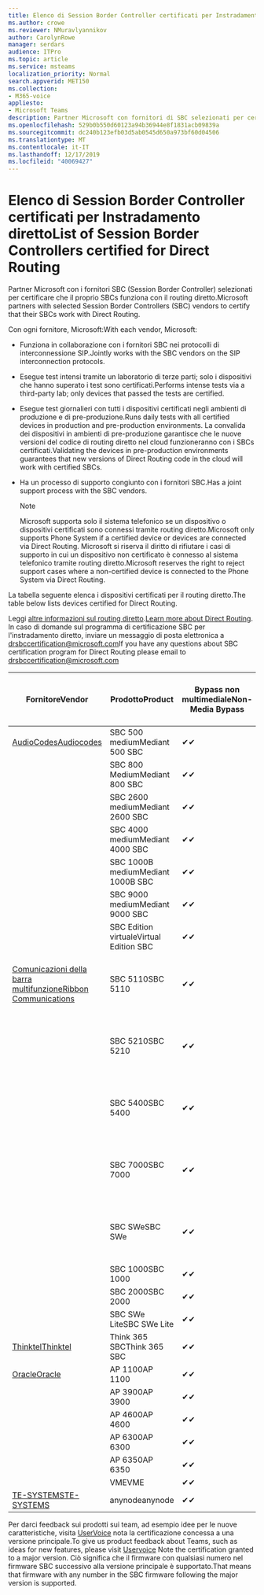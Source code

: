 ```yaml
---
title: Elenco di Session Border Controller certificati per Instradamento diretto
ms.author: crowe
ms.reviewer: NMuravlyannikov
author: CarolynRowe
manager: serdars
audience: ITPro
ms.topic: article
ms.service: msteams
localization_priority: Normal
search.appverid: MET150
ms.collection:
- M365-voice
appliesto:
- Microsoft Teams
description: Partner Microsoft con fornitori di SBC selezionati per certificare il lavoro di SBCs con il routing diretto.
ms.openlocfilehash: 529b0b550d60123a94b36944e8f1831acb09839a
ms.sourcegitcommit: dc240b123efb03d5ab0545d650a973bf60d04506
ms.translationtype: MT
ms.contentlocale: it-IT
ms.lasthandoff: 12/17/2019
ms.locfileid: "40069427"
---
```

# <a name="list-of-session-border-controllers-certified-for-direct-routing"></a><span data-ttu-id="b3fe0-103">Elenco di Session Border Controller certificati per Instradamento diretto</span><span class="sxs-lookup"><span data-stu-id="b3fe0-103">List of Session Border Controllers certified for Direct Routing</span></span>

<span data-ttu-id="b3fe0-104">Partner Microsoft con i fornitori SBC (Session Border Controller) selezionati per certificare che il proprio SBCs funziona con il routing diretto.</span><span class="sxs-lookup"><span data-stu-id="b3fe0-104">Microsoft partners with selected Session Border Controllers (SBC) vendors to certify that their SBCs work with Direct Routing.</span></span> 

<span data-ttu-id="b3fe0-105">Con ogni fornitore, Microsoft:</span><span class="sxs-lookup"><span data-stu-id="b3fe0-105">With each vendor, Microsoft:</span></span> 

- <span data-ttu-id="b3fe0-106">Funziona in collaborazione con i fornitori SBC nei protocolli di interconnessione SIP.</span><span class="sxs-lookup"><span data-stu-id="b3fe0-106">Jointly works with the SBC vendors on the SIP interconnection protocols.</span></span>
- <span data-ttu-id="b3fe0-107">Esegue test intensi tramite un laboratorio di terze parti; solo i dispositivi che hanno superato i test sono certificati.</span><span class="sxs-lookup"><span data-stu-id="b3fe0-107">Performs intense tests via a third-party lab; only devices that passed the tests are certified.</span></span> 
- <span data-ttu-id="b3fe0-108">Esegue test giornalieri con tutti i dispositivi certificati negli ambienti di produzione e di pre-produzione.</span><span class="sxs-lookup"><span data-stu-id="b3fe0-108">Runs daily tests with all certified devices in production and pre-production environments.</span></span> <span data-ttu-id="b3fe0-109">La convalida dei dispositivi in ambienti di pre-produzione garantisce che le nuove versioni del codice di routing diretto nel cloud funzioneranno con i SBCs certificati.</span><span class="sxs-lookup"><span data-stu-id="b3fe0-109">Validating the devices in pre-production environments guarantees that new versions of Direct Routing code in the cloud will work with certified SBCs.</span></span> 
- <span data-ttu-id="b3fe0-110">Ha un processo di supporto congiunto con i fornitori SBC.</span><span class="sxs-lookup"><span data-stu-id="b3fe0-110">Has a joint support process with the SBC vendors.</span></span>


  > [!NOTE]
  > <span data-ttu-id="b3fe0-111">Microsoft supporta solo il sistema telefonico se un dispositivo o dispositivi certificati sono connessi tramite routing diretto.</span><span class="sxs-lookup"><span data-stu-id="b3fe0-111">Microsoft only supports Phone System if a certified device or devices are connected via Direct Routing.</span></span> <span data-ttu-id="b3fe0-112">Microsoft si riserva il diritto di rifiutare i casi di supporto in cui un dispositivo non certificato è connesso al sistema telefonico tramite routing diretto.</span><span class="sxs-lookup"><span data-stu-id="b3fe0-112">Microsoft reserves the right to reject support cases where a non-certified device is connected to the Phone System via Direct Routing.</span></span> 

<span data-ttu-id="b3fe0-113">La tabella seguente elenca i dispositivi certificati per il routing diretto.</span><span class="sxs-lookup"><span data-stu-id="b3fe0-113">The table below lists devices certified for Direct Routing.</span></span> 

<span data-ttu-id="b3fe0-114">Leggi [altre informazioni sul routing diretto](https://aka.ms/dr).</span><span class="sxs-lookup"><span data-stu-id="b3fe0-114">[Learn more about Direct Routing](https://aka.ms/dr).</span></span> <span data-ttu-id="b3fe0-115">In caso di domande sul programma di certificazione SBC per l'instradamento diretto, inviare un messaggio di posta elettronica a drsbccertification@microsoft.com</span><span class="sxs-lookup"><span data-stu-id="b3fe0-115">If you have any questions about SBC certification program for Direct Routing please email to drsbccertification@microsoft.com</span></span>


|                                                       <span data-ttu-id="b3fe0-116">Fornitore</span><span class="sxs-lookup"><span data-stu-id="b3fe0-116">Vendor</span></span>                                                        |       <span data-ttu-id="b3fe0-117">Prodotto</span><span class="sxs-lookup"><span data-stu-id="b3fe0-117">Product</span></span>       | <span data-ttu-id="b3fe0-118">Bypass non multimediale</span><span class="sxs-lookup"><span data-stu-id="b3fe0-118">Non-Media Bypass</span></span> | <span data-ttu-id="b3fe0-119">Bypass multimediale</span><span class="sxs-lookup"><span data-stu-id="b3fe0-119">Media Bypass</span></span> | <span data-ttu-id="b3fe0-120">Versione software</span><span class="sxs-lookup"><span data-stu-id="b3fe0-120">Software Version</span></span> | <span data-ttu-id="b3fe0-121">Vaidated con provider E911</span><span class="sxs-lookup"><span data-stu-id="b3fe0-121">Vaidated with E911 providers</span></span> | <span data-ttu-id="b3fe0-122">In grado di ELIN</span><span class="sxs-lookup"><span data-stu-id="b3fe0-122">ELIN capable</span></span>
|---------------------------------------------------------------------------------------------------------------------|---------------------|------------------|--------------|------------------|-----------------|------------------|
| [<span data-ttu-id="b3fe0-123">AudioCodes</span><span class="sxs-lookup"><span data-stu-id="b3fe0-123">Audiocodes</span></span>](https://www.audiocodes.com/solutions-products/products/products-for-microsoft-365/direct-routing-for-microsoft-teams) |   <span data-ttu-id="b3fe0-124">SBC 500 medium</span><span class="sxs-lookup"><span data-stu-id="b3fe0-124">Mediant 500 SBC</span></span>   |     <span data-ttu-id="b3fe0-125">&#10004;</span><span class="sxs-lookup"><span data-stu-id="b3fe0-125">&#10004;</span></span>     |   <span data-ttu-id="b3fe0-126">&#10004;</span><span class="sxs-lookup"><span data-stu-id="b3fe0-126">&#10004;</span></span>    |  <span data-ttu-id="b3fe0-127">7.20 a. 250</span><span class="sxs-lookup"><span data-stu-id="b3fe0-127">7.20A.250</span></span>   |
|                                                                                                                     |   <span data-ttu-id="b3fe0-128">SBC 800 Medium</span><span class="sxs-lookup"><span data-stu-id="b3fe0-128">Mediant 800 SBC</span></span>   |     <span data-ttu-id="b3fe0-129">&#10004;</span><span class="sxs-lookup"><span data-stu-id="b3fe0-129">&#10004;</span></span>     |   <span data-ttu-id="b3fe0-130">&#10004;</span><span class="sxs-lookup"><span data-stu-id="b3fe0-130">&#10004;</span></span>     |  <span data-ttu-id="b3fe0-131">7.20 a. 250</span><span class="sxs-lookup"><span data-stu-id="b3fe0-131">7.20A.250</span></span>   |    |    |
|                                                                                                                     |  <span data-ttu-id="b3fe0-132">SBC 2600 medium</span><span class="sxs-lookup"><span data-stu-id="b3fe0-132">Mediant 2600 SBC</span></span>   |     <span data-ttu-id="b3fe0-133">&#10004;</span><span class="sxs-lookup"><span data-stu-id="b3fe0-133">&#10004;</span></span>     |   <span data-ttu-id="b3fe0-134">&#10004;</span><span class="sxs-lookup"><span data-stu-id="b3fe0-134">&#10004;</span></span>    |  <span data-ttu-id="b3fe0-135">7.20 a. 250</span><span class="sxs-lookup"><span data-stu-id="b3fe0-135">7.20A.250</span></span>   |     |    |    
|                                                                                                                     |  <span data-ttu-id="b3fe0-136">SBC 4000 medium</span><span class="sxs-lookup"><span data-stu-id="b3fe0-136">Mediant 4000 SBC</span></span>   |     <span data-ttu-id="b3fe0-137">&#10004;</span><span class="sxs-lookup"><span data-stu-id="b3fe0-137">&#10004;</span></span>     |   <span data-ttu-id="b3fe0-138">&#10004;</span><span class="sxs-lookup"><span data-stu-id="b3fe0-138">&#10004;</span></span>     |  <span data-ttu-id="b3fe0-139">7.20 a. 250</span><span class="sxs-lookup"><span data-stu-id="b3fe0-139">7.20A.250</span></span>   |     |    |    
|                                                                                                                     | <span data-ttu-id="b3fe0-140">SBC 1000B medium</span><span class="sxs-lookup"><span data-stu-id="b3fe0-140">Mediant 1000B  SBC</span></span>  |     <span data-ttu-id="b3fe0-141">&#10004;</span><span class="sxs-lookup"><span data-stu-id="b3fe0-141">&#10004;</span></span>     |   <span data-ttu-id="b3fe0-142">In sospeso</span><span class="sxs-lookup"><span data-stu-id="b3fe0-142">Pending</span></span>     |  <span data-ttu-id="b3fe0-143">7.20 a. 250</span><span class="sxs-lookup"><span data-stu-id="b3fe0-143">7.20A.250</span></span>  |    |    |    
|                                                                                                                     | <span data-ttu-id="b3fe0-144">SBC 9000 medium</span><span class="sxs-lookup"><span data-stu-id="b3fe0-144">Mediant 9000  SBC</span></span>  |     <span data-ttu-id="b3fe0-145">&#10004;</span><span class="sxs-lookup"><span data-stu-id="b3fe0-145">&#10004;</span></span>     |   <span data-ttu-id="b3fe0-146">&#10004;</span><span class="sxs-lookup"><span data-stu-id="b3fe0-146">&#10004;</span></span>     |  <span data-ttu-id="b3fe0-147">7.20 a. 250</span><span class="sxs-lookup"><span data-stu-id="b3fe0-147">7.20A.250</span></span>   |    |    |                                                                       
|                                                                                                                     | <span data-ttu-id="b3fe0-148">SBC Edition virtuale</span><span class="sxs-lookup"><span data-stu-id="b3fe0-148">Virtual Edition SBC</span></span> |     <span data-ttu-id="b3fe0-149">&#10004;</span><span class="sxs-lookup"><span data-stu-id="b3fe0-149">&#10004;</span></span>     |   <span data-ttu-id="b3fe0-150">&#10004;</span><span class="sxs-lookup"><span data-stu-id="b3fe0-150">&#10004;</span></span>     |  <span data-ttu-id="b3fe0-151">7.20 a. 250</span><span class="sxs-lookup"><span data-stu-id="b3fe0-151">7.20A.250</span></span> |    |    |    
|  [<span data-ttu-id="b3fe0-152">Comunicazioni della barra multifunzione</span><span class="sxs-lookup"><span data-stu-id="b3fe0-152">Ribbon Communications</span></span>](https://ribboncommunications.com/solutions/enterprise-solutions/microsoft-skype-business)  |      <span data-ttu-id="b3fe0-153">SBC 5110</span><span class="sxs-lookup"><span data-stu-id="b3fe0-153">SBC 5110</span></span>       |     <span data-ttu-id="b3fe0-154">&#10004;</span><span class="sxs-lookup"><span data-stu-id="b3fe0-154">&#10004;</span></span>     |   <span data-ttu-id="b3fe0-155">&#10004;</span><span class="sxs-lookup"><span data-stu-id="b3fe0-155">&#10004;</span></span>    |       <span data-ttu-id="b3fe0-156">V 6.2</span><span class="sxs-lookup"><span data-stu-id="b3fe0-156">V6.2</span></span>       |  <span data-ttu-id="b3fe0-157">Intrado ERS</span><span class="sxs-lookup"><span data-stu-id="b3fe0-157">Intrado ERS</span></span> <br><span data-ttu-id="b3fe0-158">Intrado EGW</span><span class="sxs-lookup"><span data-stu-id="b3fe0-158">Intrado EGW</span></span> |   <span data-ttu-id="b3fe0-159">No</span><span class="sxs-lookup"><span data-stu-id="b3fe0-159">No</span></span> |    
|                                                                                                                     |      <span data-ttu-id="b3fe0-160">SBC 5210</span><span class="sxs-lookup"><span data-stu-id="b3fe0-160">SBC 5210</span></span>       |     <span data-ttu-id="b3fe0-161">&#10004;</span><span class="sxs-lookup"><span data-stu-id="b3fe0-161">&#10004;</span></span>     |  <span data-ttu-id="b3fe0-162">&#10004;</span><span class="sxs-lookup"><span data-stu-id="b3fe0-162">&#10004;</span></span>    |       <span data-ttu-id="b3fe0-163">V 6.2</span><span class="sxs-lookup"><span data-stu-id="b3fe0-163">V6.2</span></span>       |   <span data-ttu-id="b3fe0-164">Intrado ERS</span><span class="sxs-lookup"><span data-stu-id="b3fe0-164">Intrado ERS</span></span> <br><span data-ttu-id="b3fe0-165">Intrado EGW</span><span class="sxs-lookup"><span data-stu-id="b3fe0-165">Intrado EGW</span></span>  | <span data-ttu-id="b3fe0-166">No</span><span class="sxs-lookup"><span data-stu-id="b3fe0-166">No</span></span>   |    
|                                                                                                                     |      <span data-ttu-id="b3fe0-167">SBC 5400</span><span class="sxs-lookup"><span data-stu-id="b3fe0-167">SBC 5400</span></span>       |     <span data-ttu-id="b3fe0-168">&#10004;</span><span class="sxs-lookup"><span data-stu-id="b3fe0-168">&#10004;</span></span>     |   <span data-ttu-id="b3fe0-169">&#10004;</span><span class="sxs-lookup"><span data-stu-id="b3fe0-169">&#10004;</span></span>   |       <span data-ttu-id="b3fe0-170">V 6.2</span><span class="sxs-lookup"><span data-stu-id="b3fe0-170">V6.2</span></span>       |  <span data-ttu-id="b3fe0-171">Intrado ERS</span><span class="sxs-lookup"><span data-stu-id="b3fe0-171">Intrado ERS</span></span> <br><span data-ttu-id="b3fe0-172">Intrado EGW</span><span class="sxs-lookup"><span data-stu-id="b3fe0-172">Intrado EGW</span></span>    |<span data-ttu-id="b3fe0-173">No</span><span class="sxs-lookup"><span data-stu-id="b3fe0-173">No</span></span>|    
|                                                                                                                     |      <span data-ttu-id="b3fe0-174">SBC 7000</span><span class="sxs-lookup"><span data-stu-id="b3fe0-174">SBC 7000</span></span>       |     <span data-ttu-id="b3fe0-175">&#10004;</span><span class="sxs-lookup"><span data-stu-id="b3fe0-175">&#10004;</span></span>     |   <span data-ttu-id="b3fe0-176">&#10004;</span><span class="sxs-lookup"><span data-stu-id="b3fe0-176">&#10004;</span></span>    |       <span data-ttu-id="b3fe0-177">V 6.2</span><span class="sxs-lookup"><span data-stu-id="b3fe0-177">V6.2</span></span>       |   <span data-ttu-id="b3fe0-178">Intrado ERS</span><span class="sxs-lookup"><span data-stu-id="b3fe0-178">Intrado ERS</span></span> <br><span data-ttu-id="b3fe0-179">Intrado EGW</span><span class="sxs-lookup"><span data-stu-id="b3fe0-179">Intrado EGW</span></span>  |  <span data-ttu-id="b3fe0-180">No</span><span class="sxs-lookup"><span data-stu-id="b3fe0-180">No</span></span>  |    
|                                                                                                                     |       <span data-ttu-id="b3fe0-181">SBC SWe</span><span class="sxs-lookup"><span data-stu-id="b3fe0-181">SBC SWe</span></span>       |     <span data-ttu-id="b3fe0-182">&#10004;</span><span class="sxs-lookup"><span data-stu-id="b3fe0-182">&#10004;</span></span>     |   <span data-ttu-id="b3fe0-183">&#10004;</span><span class="sxs-lookup"><span data-stu-id="b3fe0-183">&#10004;</span></span>   |       <span data-ttu-id="b3fe0-184">V 6.2</span><span class="sxs-lookup"><span data-stu-id="b3fe0-184">V6.2</span></span>       |   <span data-ttu-id="b3fe0-185">Intrado ERS</span><span class="sxs-lookup"><span data-stu-id="b3fe0-185">Intrado ERS</span></span> <br><span data-ttu-id="b3fe0-186">Intrado EGW</span><span class="sxs-lookup"><span data-stu-id="b3fe0-186">Intrado EGW</span></span> |   <span data-ttu-id="b3fe0-187">No</span><span class="sxs-lookup"><span data-stu-id="b3fe0-187">No</span></span> |    
|                                                                                                                     |      <span data-ttu-id="b3fe0-188">SBC 1000</span><span class="sxs-lookup"><span data-stu-id="b3fe0-188">SBC 1000</span></span>       |     <span data-ttu-id="b3fe0-189">&#10004;</span><span class="sxs-lookup"><span data-stu-id="b3fe0-189">&#10004;</span></span>     |   <span data-ttu-id="b3fe0-190">&#10004;</span><span class="sxs-lookup"><span data-stu-id="b3fe0-190">&#10004;</span></span>    |      <span data-ttu-id="b3fe0-191">v 8.0.1</span><span class="sxs-lookup"><span data-stu-id="b3fe0-191">v8.0.1</span></span>     |     |    |    
|                                                                                                                     |      <span data-ttu-id="b3fe0-192">SBC 2000</span><span class="sxs-lookup"><span data-stu-id="b3fe0-192">SBC 2000</span></span>       |     <span data-ttu-id="b3fe0-193">&#10004;</span><span class="sxs-lookup"><span data-stu-id="b3fe0-193">&#10004;</span></span>     |   <span data-ttu-id="b3fe0-194">&#10004;</span><span class="sxs-lookup"><span data-stu-id="b3fe0-194">&#10004;</span></span>   |     <span data-ttu-id="b3fe0-195">v 8.0.1</span><span class="sxs-lookup"><span data-stu-id="b3fe0-195">v8.0.1</span></span>     |    |    |    
|                                                                                                                     |    <span data-ttu-id="b3fe0-196">SBC SWe Lite</span><span class="sxs-lookup"><span data-stu-id="b3fe0-196">SBC SWe Lite</span></span>     |     <span data-ttu-id="b3fe0-197">&#10004;</span><span class="sxs-lookup"><span data-stu-id="b3fe0-197">&#10004;</span></span>     |  <span data-ttu-id="b3fe0-198">&#10004;</span><span class="sxs-lookup"><span data-stu-id="b3fe0-198">&#10004;</span></span>    |      <span data-ttu-id="b3fe0-199">v 8.0.1</span><span class="sxs-lookup"><span data-stu-id="b3fe0-199">v8.0.1</span></span>    |     |    |    
|                     [<span data-ttu-id="b3fe0-200">Thinktel</span><span class="sxs-lookup"><span data-stu-id="b3fe0-200">Thinktel</span></span>](https://www.thinktel.ca/services/think-365/think-365-overview/)                      |    <span data-ttu-id="b3fe0-201">Think 365 SBC</span><span class="sxs-lookup"><span data-stu-id="b3fe0-201">Think 365 SBC</span></span>    |     <span data-ttu-id="b3fe0-202">&#10004;</span><span class="sxs-lookup"><span data-stu-id="b3fe0-202">&#10004;</span></span>     |   <span data-ttu-id="b3fe0-203">In sospeso</span><span class="sxs-lookup"><span data-stu-id="b3fe0-203">Pending</span></span>    |       <span data-ttu-id="b3fe0-204">V 1.4</span><span class="sxs-lookup"><span data-stu-id="b3fe0-204">V1.4</span></span>       |     |    |    
|                     [<span data-ttu-id="b3fe0-205">Oracle</span><span class="sxs-lookup"><span data-stu-id="b3fe0-205">Oracle</span></span>](https://www.oracle.com/industries/communications/enterprise-session-border-controller/microsoft.html)                      |    <span data-ttu-id="b3fe0-206">AP 1100</span><span class="sxs-lookup"><span data-stu-id="b3fe0-206">AP 1100</span></span>      |    <span data-ttu-id="b3fe0-207">&#10004;</span><span class="sxs-lookup"><span data-stu-id="b3fe0-207">&#10004;</span></span>     |    <span data-ttu-id="b3fe0-208">&#10004;</span><span class="sxs-lookup"><span data-stu-id="b3fe0-208">&#10004;</span></span>    |   <span data-ttu-id="b3fe0-209">8.3.0.0.1</span><span class="sxs-lookup"><span data-stu-id="b3fe0-209">8.3.0.0.1</span></span> |    |    |    
|                                                                                                                    |    <span data-ttu-id="b3fe0-210">AP 3900</span><span class="sxs-lookup"><span data-stu-id="b3fe0-210">AP 3900</span></span>           |    <span data-ttu-id="b3fe0-211">&#10004;</span><span class="sxs-lookup"><span data-stu-id="b3fe0-211">&#10004;</span></span>     |    <span data-ttu-id="b3fe0-212">&#10004;</span><span class="sxs-lookup"><span data-stu-id="b3fe0-212">&#10004;</span></span>   |   <span data-ttu-id="b3fe0-213">8.3.0.0.1</span><span class="sxs-lookup"><span data-stu-id="b3fe0-213">8.3.0.0.1</span></span>  |    |    |    
|                                                                                                                    |      <span data-ttu-id="b3fe0-214">AP 4600</span><span class="sxs-lookup"><span data-stu-id="b3fe0-214">AP 4600</span></span>         |    <span data-ttu-id="b3fe0-215">&#10004;</span><span class="sxs-lookup"><span data-stu-id="b3fe0-215">&#10004;</span></span>   |    <span data-ttu-id="b3fe0-216">&#10004;</span><span class="sxs-lookup"><span data-stu-id="b3fe0-216">&#10004;</span></span>     |     <span data-ttu-id="b3fe0-217">8.3.0.0.1</span><span class="sxs-lookup"><span data-stu-id="b3fe0-217">8.3.0.0.1</span></span>  |   |    |    
|                                                                                                                    |      <span data-ttu-id="b3fe0-218">AP 6300</span><span class="sxs-lookup"><span data-stu-id="b3fe0-218">AP 6300</span></span>         |    <span data-ttu-id="b3fe0-219">&#10004;</span><span class="sxs-lookup"><span data-stu-id="b3fe0-219">&#10004;</span></span>   |    <span data-ttu-id="b3fe0-220">&#10004;</span><span class="sxs-lookup"><span data-stu-id="b3fe0-220">&#10004;</span></span>     |     <span data-ttu-id="b3fe0-221">8.3.0.0.1</span><span class="sxs-lookup"><span data-stu-id="b3fe0-221">8.3.0.0.1</span></span>  |   |    |    
|                                                                                                                   |      <span data-ttu-id="b3fe0-222">AP 6350</span><span class="sxs-lookup"><span data-stu-id="b3fe0-222">AP 6350</span></span>           |    <span data-ttu-id="b3fe0-223">&#10004;</span><span class="sxs-lookup"><span data-stu-id="b3fe0-223">&#10004;</span></span>   |    <span data-ttu-id="b3fe0-224">&#10004;</span><span class="sxs-lookup"><span data-stu-id="b3fe0-224">&#10004;</span></span>    |     <span data-ttu-id="b3fe0-225">8.3.0.0.1</span><span class="sxs-lookup"><span data-stu-id="b3fe0-225">8.3.0.0.1</span></span>  |        |    |                                            
|                                                                                                                    |      <span data-ttu-id="b3fe0-226">VME</span><span class="sxs-lookup"><span data-stu-id="b3fe0-226">VME</span></span>           |    <span data-ttu-id="b3fe0-227">&#10004;</span><span class="sxs-lookup"><span data-stu-id="b3fe0-227">&#10004;</span></span>    |    <span data-ttu-id="b3fe0-228">&#10004;</span><span class="sxs-lookup"><span data-stu-id="b3fe0-228">&#10004;</span></span>    |     <span data-ttu-id="b3fe0-229">8.3.0.0.1</span><span class="sxs-lookup"><span data-stu-id="b3fe0-229">8.3.0.0.1</span></span>   |    |    |    
|                     [<span data-ttu-id="b3fe0-230">TE-SYSTEMS</span><span class="sxs-lookup"><span data-stu-id="b3fe0-230">TE-SYSTEMS</span></span>](https://www.anynode.de/anynode-and-microsoft-teams/)                               |     <span data-ttu-id="b3fe0-231">anynode</span><span class="sxs-lookup"><span data-stu-id="b3fe0-231">anynode</span></span>         |     <span data-ttu-id="b3fe0-232">&#10004;</span><span class="sxs-lookup"><span data-stu-id="b3fe0-232">&#10004;</span></span>   |  <span data-ttu-id="b3fe0-233">&#10004;</span><span class="sxs-lookup"><span data-stu-id="b3fe0-233">&#10004;</span></span>   |      <span data-ttu-id="b3fe0-234">v 3.16.2</span><span class="sxs-lookup"><span data-stu-id="b3fe0-234">v3.16.2</span></span>      |     |    |    

<span data-ttu-id="b3fe0-235">Per darci feedback sui prodotti sui team, ad esempio idee per le nuove caratteristiche, visita [UserVoice](https://microsoftteams.uservoice.com) nota la certificazione concessa a una versione principale.</span><span class="sxs-lookup"><span data-stu-id="b3fe0-235">To give us product feedback about Teams, such as ideas for new features, please visit [Uservoice](https://microsoftteams.uservoice.com) Note the certification granted to a major version.</span></span> <span data-ttu-id="b3fe0-236">Ciò significa che il firmware con qualsiasi numero nel firmware SBC successivo alla versione principale è supportato.</span><span class="sxs-lookup"><span data-stu-id="b3fe0-236">That means that firmware with any number in the SBC firmware following the major version is supported.</span></span>
